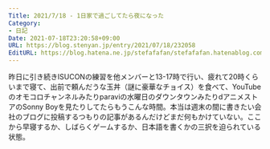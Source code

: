 ```yaml
---
Title: 2021/7/18 - 1日家で過ごしてたら夜になった
Category:
- 日記
Date: 2021-07-18T23:20:58+09:00
URL: https://blog.stenyan.jp/entry/2021/07/18/232058
EditURL: https://blog.hatena.ne.jp/stefafafan/stefafafan.hatenablog.com/atom/entry/26006613788212375
---
```


昨日に引き続きISUCONの練習を他メンバーと13-17時で行い、疲れて20時くらいまで寝て、出前で頼んだうな玉丼（謎に豪華なチョイス）を食べて、YouTubeのオモコロチャンネルみたりparaviの水曜日のダウンタウンみたりdアニメストアのSonny Boyを見たりしてたらもうこんな時間。本当は週末の間に書きたい会社のブログに投稿するつもりの記事があるんだけどまだ何もかけていない。ここから早寝するか、しばらくゲームするか、日本語を書くかの三択を迫られている状態。

